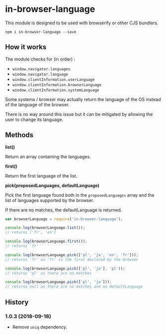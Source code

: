# in-browser-language

This module is designed to be used with browserify or other CJS bundlers.

```npm i in-browser-language --save```

## How it works

The module checks for (in order) :

* `window.navigator.languages`
* `window.navigator.language`
* `window.clientInformation.userLanguage`
* `window.clientInformation.browserLanguage`
* `window.clientInformation.systemLanguage`

Some systems / browser may actually return the language of the OS instead of the language of the browser.

There is no way around this issue but it can be mitigated by allowing the user to change its language.

## Methods

**list()**

Return an array containing the languages.

**first()**

Return the first language of the list.

**pick(proposedLanguages, defaultLanguage)**

Pick the first language found both in the `proposedLanguages` array and the list of languages supported by the browser.

If there are no matches, the defaultLanguage is returned.

```js
var browserLanguage = require('in-browser-language');

console.log(browserLanguage.list());
// returns ['fr', 'en']

console.log(browserLanguage.first());
// returns 'fr'

console.log(browserLanguage.pick(['pl', 'ja', 'en', 'fr']));
// returns 'fr' as 'fr' is the first declared by the browser

console.log(browserLanguage.pick(['pl', 'ja'], 'pl'));
// returns 'pl' as there are no matches

console.log(browserLanguage.pick(['pl', 'ja']));
// returns null as there are no matches and no defaultLanguage
```

## History

### 1.0.3 (2018-09-18)

 * Remove `uniq` dependency.
